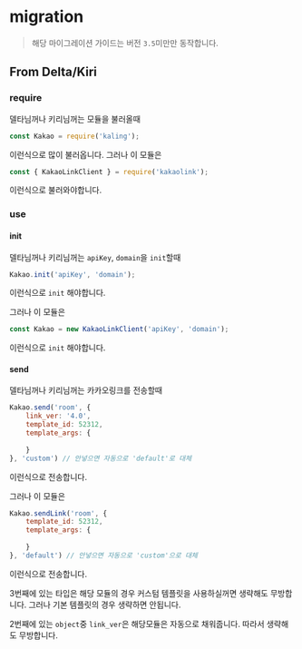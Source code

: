 # migration
> 해당 마이그레이션 가이드는 버전 `3.5`미만만 동작합니다.
## From Delta/Kiri
### require
델타님꺼나 키리님꺼는 모듈을 불러올때
```javascript
const Kakao = require('kaling');
```
이런식으로 많이 불러옵니다. 그러나 이 모듈은
```javascript
const { KakaoLinkClient } = require('kakaolink');
```
이런식으로 불러와야합니다.
### use
#### init
델타님꺼나 키리님꺼는 `apiKey`, `domain`을 `init`할때
```javascript
Kakao.init('apiKey', 'domain');
```
이런식으로 `init` 해야합니다.

그러나 이 모듈은
```javascript
const Kakao = new KakaoLinkClient('apiKey', 'domain');
```
이런식으로 `init` 해야합니다.

#### send
델타님꺼나 키리님꺼는 카카오링크를 전송할때
```javascript
Kakao.send('room', {
    link_ver: '4.0',
    template_id: 52312,
    template_args: {
        
    }
}, 'custom') // 안넣으면 자동으로 'default'로 대체
```
이런식으로 전송합니다.

그러나 이 모듈은
```javascript
Kakao.sendLink('room', {
    template_id: 52312,
    template_args: {
        
    }
}, 'default') // 안넣으면 자동으로 'custom'으로 대체
```
이런식으로 전송합니다.

3번째에 있는 타입은 해당 모듈의 경우 커스텀 템플릿을 사용하실꺼면 생략해도 무방합니다.
그러나 기본 템플릿의 경우 생략하면 안됩니다.

2번째에 있는 `object`중 `link_ver`은 해당모듈은 자동으로 채워줍니다. 따라서 생략해도 무방합니다.

